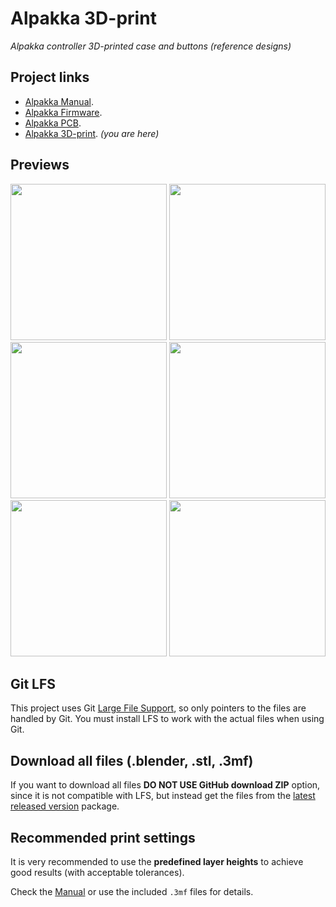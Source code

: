 # Alpakka 3D-print

*Alpakka controller 3D-printed case and buttons (reference designs)*

## Project links
- [Alpakka Manual](https://inputlabs.io/devices/alpakka/manual).
- [Alpakka Firmware](https://github.com/inputlabs/alpakka_firmware).
- [Alpakka PCB](https://github.com/inputlabs/alpakka_pcb).
- [Alpakka 3D-print](https://github.com/inputlabs/alpakka_case). _(you are here)_

## Previews
<span><img width='250px' src='./preview/print_A.png'/></span>
<span><img width='250px' src='./preview/print_B.png'/></span>
<span><img width='250px' src='./preview/print_C.png'/></span>
<span><img width='250px' src='./preview/print_D.png'/></span>
<span><img width='250px' src='./preview/print_E.png'/></span>
<span><img width='250px' src='./preview/print_F.png'/></span>

## Git LFS
This project uses Git [Large File Support](https://git-lfs.github.com), so only pointers to the files are handled by Git. You must install LFS to work with the actual files when using Git.

## Download all files (.blender, .stl, .3mf)
If you want to download all files **DO NOT USE GitHub download ZIP** option, since it is not compatible with LFS, but instead get the files from the [latest released version](https://github.com/inputlabs/alpakka_case/releases/latest) package.

## Recommended print settings
It is very recommended to use the **predefined layer heights** to achieve good results (with acceptable tolerances).

Check the [Manual](https://inputlabs.io/devices/alpakka/manual/diy_case) or use the included `.3mf` files for details.
